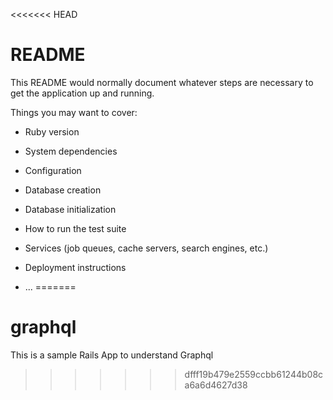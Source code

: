 <<<<<<< HEAD
# README

This README would normally document whatever steps are necessary to get the
application up and running.

Things you may want to cover:

* Ruby version

* System dependencies

* Configuration

* Database creation

* Database initialization

* How to run the test suite

* Services (job queues, cache servers, search engines, etc.)

* Deployment instructions

* ...
=======
# graphql
This is a sample Rails App to understand Graphql
>>>>>>> dfff19b479e2559ccbb61244b08ca6a6d4627d38
